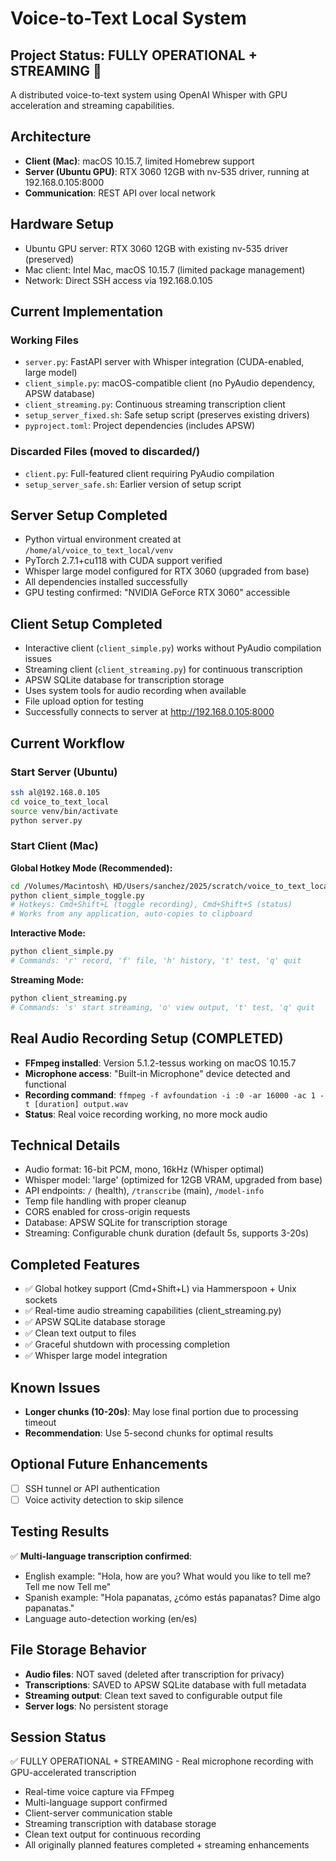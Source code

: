 # Voice-to-Text Local System

## Project Status: FULLY OPERATIONAL + STREAMING 

A distributed voice-to-text system using OpenAI Whisper with GPU acceleration and streaming capabilities.

## Architecture
- **Client (Mac)**: macOS 10.15.7, limited Homebrew support
- **Server (Ubuntu GPU)**: RTX 3060 12GB with nv-535 driver, running at 192.168.0.105:8000
- **Communication**: REST API over local network

## Hardware Setup
- Ubuntu GPU server: RTX 3060 12GB with existing nv-535 driver (preserved)
- Mac client: Intel Mac, macOS 10.15.7 (limited package management)
- Network: Direct SSH access via 192.168.0.105

## Current Implementation

### Working Files
- `server.py`: FastAPI server with Whisper integration (CUDA-enabled, large model)
- `client_simple.py`: macOS-compatible client (no PyAudio dependency, APSW database)
- `client_streaming.py`: Continuous streaming transcription client
- `setup_server_fixed.sh`: Safe setup script (preserves existing drivers)
- `pyproject.toml`: Project dependencies (includes APSW)

### Discarded Files (moved to discarded/)
- `client.py`: Full-featured client requiring PyAudio compilation
- `setup_server_safe.sh`: Earlier version of setup script

## Server Setup Completed
- Python virtual environment created at `/home/al/voice_to_text_local/venv`
- PyTorch 2.7.1+cu118 with CUDA support verified
- Whisper large model configured for RTX 3060 (upgraded from base)
- All dependencies installed successfully
- GPU testing confirmed: "NVIDIA GeForce RTX 3060" accessible

## Client Setup Completed
- Interactive client (`client_simple.py`) works without PyAudio compilation issues
- Streaming client (`client_streaming.py`) for continuous transcription
- APSW SQLite database for transcription storage
- Uses system tools for audio recording when available
- File upload option for testing
- Successfully connects to server at http://192.168.0.105:8000

## Current Workflow

### Start Server (Ubuntu)
```bash
ssh al@192.168.0.105
cd voice_to_text_local
source venv/bin/activate
python server.py
```

### Start Client (Mac)

**Global Hotkey Mode (Recommended):**
```bash
cd /Volumes/Macintosh\ HD/Users/sanchez/2025/scratch/voice_to_text_local
python client_simple_toggle.py
# Hotkeys: Cmd+Shift+L (toggle recording), Cmd+Shift+S (status)
# Works from any application, auto-copies to clipboard
```

**Interactive Mode:**
```bash
python client_simple.py
# Commands: 'r' record, 'f' file, 'h' history, 't' test, 'q' quit
```

**Streaming Mode:**
```bash
python client_streaming.py
# Commands: 's' start streaming, 'o' view output, 't' test, 'q' quit
```

## Real Audio Recording Setup (COMPLETED)
- **FFmpeg installed**: Version 5.1.2-tessus working on macOS 10.15.7
- **Microphone access**: "Built-in Microphone" device detected and functional
- **Recording command**: `ffmpeg -f avfoundation -i :0 -ar 16000 -ac 1 -t [duration] output.wav`
- **Status**: Real voice recording working, no more mock audio

## Technical Details
- Audio format: 16-bit PCM, mono, 16kHz (Whisper optimal)
- Whisper model: 'large' (optimized for 12GB VRAM, upgraded from base)
- API endpoints: `/` (health), `/transcribe` (main), `/model-info`
- Temp file handling with proper cleanup
- CORS enabled for cross-origin requests
- Database: APSW SQLite for transcription storage
- Streaming: Configurable chunk duration (default 5s, supports 3-20s)

## Completed Features
- ✅ Global hotkey support (Cmd+Shift+L) via Hammerspoon + Unix sockets
- ✅ Real-time audio streaming capabilities (client_streaming.py)
- ✅ APSW SQLite database storage
- ✅ Clean text output to files
- ✅ Graceful shutdown with processing completion
- ✅ Whisper large model integration

## Known Issues
- **Longer chunks (10-20s)**: May lose final portion due to processing timeout
- **Recommendation**: Use 5-second chunks for optimal results

## Optional Future Enhancements
- [ ] SSH tunnel or API authentication
- [ ] Voice activity detection to skip silence

## Testing Results
✅ **Multi-language transcription confirmed**:
- English example: "Hola, how are you? What would you like to tell me? Tell me now Tell me" 
- Spanish example: "Hola papanatas, ¿cómo estás papanatas? Dime algo papanatas."
- Language auto-detection working (en/es)

## File Storage Behavior  
- **Audio files**: NOT saved (deleted after transcription for privacy)
- **Transcriptions**: SAVED to APSW SQLite database with full metadata
- **Streaming output**: Clean text saved to configurable output file
- **Server logs**: No persistent storage

## Session Status
✅ FULLY OPERATIONAL + STREAMING - Real microphone recording with GPU-accelerated transcription
- Real-time voice capture via FFmpeg
- Multi-language support confirmed  
- Client-server communication stable
- Streaming transcription with database storage
- Clean text output for continuous recording
- All originally planned features completed + streaming enhancements